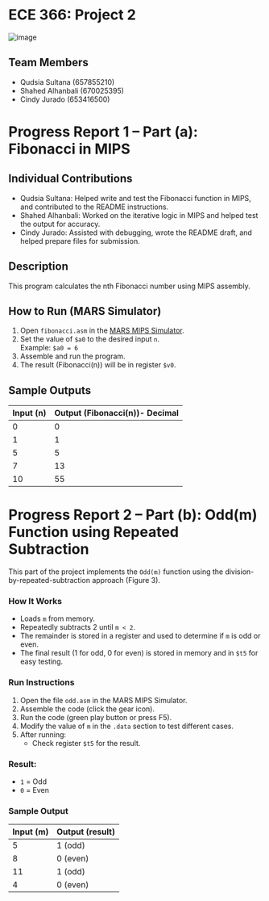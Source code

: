 # ECE 366: Project 2 
![image](https://github.com/user-attachments/assets/f12a3dd0-d4a3-4b33-b449-e192764d434c)

## Team Members
- Qudsia Sultana (657855210)
- Shahed Alhanbali (670025395)
- Cindy Jurado (653416500)

# Progress Report 1 – Part (a): Fibonacci in MIPS

## Individual Contributions
- Qudsia Sultana: Helped write and test the Fibonacci function in MIPS, and contributed to the README instructions.
- Shahed Alhanbali: Worked on the iterative logic in MIPS and helped test the output for accuracy.
- Cindy Jurado: Assisted with debugging, wrote the README draft, and helped prepare files for submission.

## Description
This program calculates the nth Fibonacci number using MIPS assembly. 

## How to Run (MARS Simulator)
1. Open `fibonacci.asm` in the [MARS MIPS Simulator](http://courses.missouristate.edu/kenvollmar/mars/).
2. Set the value of `$a0` to the desired input `n`.  
   Example: `$a0 = 6`
3. Assemble and run the program.
4. The result (Fibonacci(n)) will be in register `$v0`.

## Sample Outputs

| Input (n) | Output (Fibonacci(n))- Decimal |
|-----------|------------------------|
| 0         | 0                      |
| 1         | 1                      |
| 5         | 5                      |
| 7         | 13                     |
| 10        | 55                     |

# Progress Report 2 – Part (b): Odd(m) Function using Repeated Subtraction

This part of the project implements the `Odd(m)` function using the division-by-repeated-subtraction approach (Figure 3). 

### How It Works
- Loads `m` from memory.
- Repeatedly subtracts 2 until `m < 2`.
- The remainder is stored in a register and used to determine if `m` is odd or even.
- The final result (1 for odd, 0 for even) is stored in memory and in `$t5` for easy testing.

### Run Instructions
1. Open the file `odd.asm` in the MARS MIPS Simulator.
2. Assemble the code (click the gear icon).
3. Run the code (green play button or press F5).
4. Modify the value of `m` in the `.data` section to test different cases.
5. After running:
   - Check register `$t5` for the result.
  
### Result:
- `1` = Odd
- `0` = Even


### Sample Output
| Input (m) | Output (result) |
|-----------|-----------------|
| 5         | 1 (odd)         |
| 8         | 0 (even)        |
| 11        | 1 (odd)         |
| 4         | 0 (even)        |
